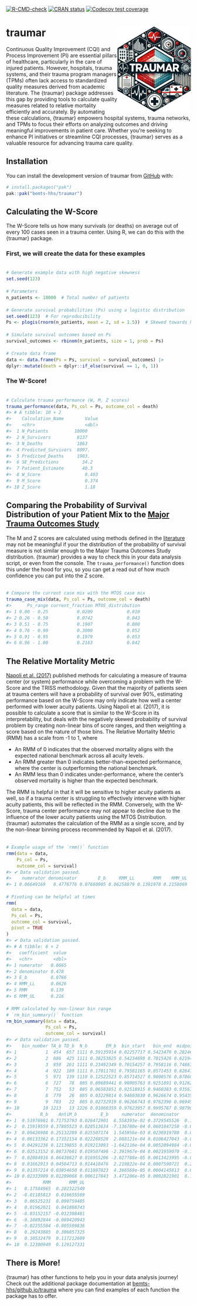 
<!-- README.md is generated from README.Rmd. Please edit that file -->
<!-- badges: start -->

[![R-CMD-check](https://github.com/bemts-hhs/traumar/actions/workflows/R-CMD-check.yaml/badge.svg)](https://github.com/bemts-hhs/traumar/actions/workflows/R-CMD-check.yaml)
[![CRAN
status](https://www.r-pkg.org/badges/version/traumar)](https://CRAN.R-project.org/package=traumar)
[![Codecov test
coverage](https://codecov.io/gh/bemts-hhs/traumar/graph/badge.svg)](https://app.codecov.io/gh/bemts-hhs/traumar)
<!-- badges: end -->

# traumar <img src="man/figures/traumar_final.png" align="right" width="200" style="background: none; border: none;" />

Continuous Quality Improvement (CQI) and Process Improvement (PI) are
essential pillars of healthcare, particularly in the care of injured
patients. However, hospitals, trauma systems, and their trauma program
managers (TPMs) often lack access to standardized quality measures
derived from academic literature. The {traumar} package addresses this
gap by providing tools to calculate quality measures related to relative
mortality efficiently and accurately. By automating these calculations,
{traumar} empowers hospital systems, trauma networks, and TPMs to focus
their efforts on analyzing outcomes and driving meaningful improvements
in patient care. Whether you’re seeking to enhance PI initiatives or
streamline CQI processes, {traumar} serves as a valuable resource for
advancing trauma care quality.

## Installation

You can install the development version of traumar from
[GitHub](https://github.com/bemts-hhs/traumar) with:

``` r
# install.packages("pak")
pak::pak("bemts-hhs/traumar")
```

## Calculating the W-Score

The W-Score tells us how many survivals (or deaths) on average out of
every 100 cases seen in a trauma center. Using R, we can do this with
the {traumar} package.

### First, we will create the data for these examples

``` r

# Generate example data with high negative skewness
set.seed(123)

# Parameters
n_patients <- 10000  # Total number of patients

# Generate survival probabilities (Ps) using a logistic distribution
set.seed(123)  # For reproducibility
Ps <- plogis(rnorm(n_patients, mean = 2, sd = 1.5))  # Skewed towards higher values

# Simulate survival outcomes based on Ps
survival_outcomes <- rbinom(n_patients, size = 1, prob = Ps)

# Create data frame
data <- data.frame(Ps = Ps, survival = survival_outcomes) |>
dplyr::mutate(death = dplyr::if_else(survival == 1, 0, 1))
```

### The W-Score!

``` r

# Calculate trauma performance (W, M, Z scores)
trauma_performance(data, Ps_col = Ps, outcome_col = death)
#> # A tibble: 10 × 2
#>    Calculation_Name        Value
#>    <chr>                   <dbl>
#>  1 N_Patients          10000    
#>  2 N_Survivors          8137    
#>  3 N_Deaths             1863    
#>  4 Predicted_Survivors  8097.   
#>  5 Predicted_Deaths     1903.   
#>  6 SE_Predictions         34.2  
#>  7 Patient_Estimate       40.3  
#>  8 W_Score                 0.403
#>  9 M_Score                 0.374
#> 10 Z_Score                 1.18
```

## Comparing the Probability of Survival Distribution of your Patient Mix to the [Major Trauma Outcomes Study](https://journals.lww.com/jtrauma/Abstract/1990/11000/The_Major_Trauma_Outcome_Study__Establishing.8.aspx)

The M and Z scores are calculated using methods defined in the
[literature](https://journals.lww.com/jtrauma/abstract/1978/10000/a_method_for_comparing_survival_of_burn_patients.3.aspx)
may not be meaningful if your the distribution of the probability of
survival measure is not similar enough to the Major Trauma Outcomes
Study distribution. {traumar} provides a way to check this in your data
analysis script, or even from the console. The `trauma_performance()`
function does this under the hood for you, so you can get a read out of
how much confidence you can put into the Z score.

``` r

# Compare the current case mix with the MTOS case mix
trauma_case_mix(data, Ps_col = Ps, outcome_col = death)
#>      Ps_range current_fraction MTOS_distribution
#> 1 0.00 - 0.25           0.0209             0.010
#> 2 0.26 - 0.50           0.0742             0.043
#> 3 0.51 - 0.75           0.1907             0.000
#> 4 0.76 - 0.90           0.3000             0.052
#> 5 0.91 - 0.95           0.1979             0.053
#> 6 0.96 - 1.00           0.2163             0.842
```

## The Relative Mortality Metric

[Napoli et
al. (2017)](https://www.tandfonline.com/doi/abs/10.1080/24725579.2017.1325948)
published methods for calculating a measure of trauma center (or system)
performance while overcoming a problem with the W-Score and the TRISS
methodology. Given that the majority of patients seen at trauma centers
will have a probability of survival over 90%, estimating performance
based on the W-Score may only indicate how well a center performed with
lower acuity patients. Using Napoli et al. (2017), it is possible to
calculate a score that is similar to the W-Score in its
interpretability, but deals with the negatively skewed probability of
survival problem by creating non-linear bins of score ranges, and then
weighting a score based on the nature of those bins. The Relative
Mortality Metric (RMM) has a scale from -1 to 1, where

- An RMM of 0 indicates that the observed mortality aligns with the
  expected national benchmark across all acuity levels.
- An RMM greater than 0 indicates better-than-expected performance,
  where the center is outperforming the national benchmark.
- An RMM less than 0 indicates under-performance, where the center’s
  observed mortality is higher than the expected benchmark.

The RMM is helpful in that it will be sensitive to higher acuity
patients as well, so if a trauma center is struggling to effectively
intervene with higher acuity patients, this will be reflected in the
RMM. Conversely, with the W-Score, trauma center performance may not
appear to decline due to the influence of the lower acuity patients
using the MTOS Distribution. {traumar} automates the calculation of the
RMM as a single score, and by the non-linear binning process recommended
by Napoli et al. (2017).

``` r

# Example usage of the `rmm()` function
rmm(data = data,
    Ps_col = Ps,
    outcome_col = survival)
#> ✔ Data validation passed.
#>    numerator denominator        E_b     RMM_LL       RMM    RMM_UL
#> 1 0.06649169   0.4776776 0.07660905 0.06258879 0.1391978 0.2158069

# Pivoting can be helpful at times
rmm(
  data = data,
  Ps_col = Ps,
  outcome_col = survival,
  pivot = TRUE
)
#> ✔ Data validation passed.
#> # A tibble: 6 × 2
#>   coefficient  value
#>   <chr>        <dbl>
#> 1 numerator   0.0665
#> 2 denominator 0.478 
#> 3 E_b         0.0766
#> 4 RMM_LL      0.0626
#> 5 RMM         0.139 
#> 6 RMM_UL      0.216

# RMM calculated by non-linear bin range
# `rm_bin_summary()` function
rm_bin_summary(data = data,
               Ps_col = Ps,
               outcome_col = survival)
#> ✔ Data validation passed.
#>    bin_number TA_b TD_b  N_b       EM_b  bin_start   bin_end  midpoint
#> 1           1  454  657 1111 0.59135914 0.02257717 0.5423470 0.2824621
#> 2           2  686  425 1111 0.38253825 0.54234698 0.7015426 0.6219448
#> 3           3  850  261 1111 0.23492349 0.70154257 0.7958116 0.7486771
#> 4           4  922  189 1111 0.17011701 0.79581165 0.8571453 0.8264785
#> 5           5  971  139 1110 0.12522523 0.85714527 0.9000576 0.8786014
#> 6           6  727   78  805 0.09689441 0.90005763 0.9251891 0.9126234
#> 7           7  752   53  805 0.06583851 0.92518915 0.9460383 0.9356137
#> 8           8  779   26  805 0.03229814 0.94603830 0.9626674 0.9543529
#> 9           9  783   22  805 0.02732919 0.96266743 0.9762396 0.9694535
#> 10         10 1213   13 1226 0.01060359 0.97623957 0.9995787 0.9879091
#>           R_b    AntiM_b         E_b     numerator  denominator       RMM_LL
#> 1  0.51976981 0.71753793 0.026472901  6.558393e-02 0.3729545526  0.149376746
#> 2  0.15919559 0.37805523 0.028513634 -7.136780e-04 0.0601847250 -0.040371760
#> 3  0.09426908 0.25132289 0.025507174  1.545956e-03 0.0236919780  0.039745137
#> 4  0.06133362 0.17352154 0.022268528  2.088121e-04 0.0106427043 -0.002648313
#> 5  0.04291236 0.12139855 0.019213093 -1.642116e-04 0.0052094984 -0.050734668
#> 6  0.02513152 0.08737661 0.019507496 -2.391967e-04 0.0021959070 -0.128435935
#> 7  0.02084916 0.06438627 0.016955206 -3.027788e-05 0.0013423995 -0.039510248
#> 8  0.01662913 0.04564713 0.014418476  2.219822e-04 0.0007590721  0.278020373
#> 9  0.01357214 0.03054650 0.011887823  4.366569e-05 0.0004145813  0.093436964
#> 10 0.02333909 0.01209088 0.006117843  3.471206e-05 0.0002821901  0.116891645
#>            RMM       RMM_UL
#> 1   0.17584965  0.202322549
#> 2  -0.01185813  0.016655509
#> 3   0.06525231  0.090759485
#> 4   0.01962021  0.041888743
#> 5  -0.03152157 -0.012308481
#> 6  -0.10892844 -0.089420943
#> 7  -0.02255504 -0.005599836
#> 8   0.29243885  0.306857325
#> 9   0.10532479  0.117212609
#> 10  0.12300949  0.129127331
```

## There is More!

{traumar} has other functions to help you in your data analysis journey!
Check out the additional package documentation at
[bemts-hhs/github.io/trauma](https://bemts-hhs/github.io/trauma) where
you can find examples of each function the package has to offer.

